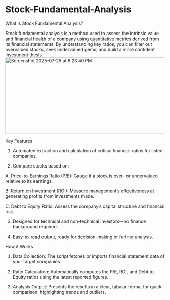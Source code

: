 # Stock-Fundamental-Analysis
What is Stock Fundamental Analysis?

Stock fundamental analysis is a method used to assess the intrinsic value and financial health of a company using quantitative metrics derived from its financial statements. By understanding key ratios, you can filter out overvalued stocks, seek undervalued gems, and build a more confident investment thesis.
<img width="931" height="240" alt="Screenshot 2025-07-25 at 6 23 40 PM" src="https://github.com/user-attachments/assets/c828db0e-ead1-4957-9770-df520c3439b3" />

Key Features
1. Automated extraction and calculation of critical financial ratios for listed companies.

2. Compare stocks based on:

 A. Price-to-Earnings Ratio (P/E): Gauge if a stock is over- or undervalued relative to its earnings.

 B. Return on Investment (ROI): Measure management’s effectiveness at generating profits from investments made.

 C. Debt to Equity Ratio: Assess the company’s capital structure and financial risk.

3. Designed for technical and non-technical investors—no finance background required.

4. Easy-to-read output, ready for decision-making or further analysis.

How it Works
1. Data Collection: The script fetches or imports financial statement data of your target companies.

2. Ratio Calculation: Automatically computes the P/E, ROI, and Debt to Equity ratios using the latest reported figures.

3. Analysis Output: Presents the results in a clear, tabular format for quick comparison, highlighting trends and outliers.
